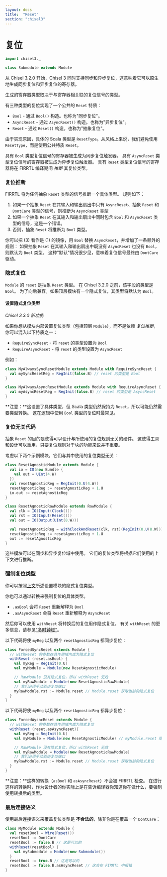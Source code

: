 ```yaml
---
layout: docs
title:  "Reset"
section: "chisel3"
---
```


# 复位

```scala mdoc:invisible
import chisel3._

class Submodule extends Module
```

从 Chisel 3.2.0 开始，Chisel 3 同时支持同步和异步复位，这意味着它可以原生地生成同步复位和异步复位的寄存器。

生成的寄存器类型取决于与寄存器相关联的复位信号的类型。

有三种类型的复位实现了一个公共的 `Reset` 特质：
* `Bool` - 通过 `Bool()` 构造。也称为"同步复位"。
* `AsyncReset` - 通过 `AsyncReset()` 构造。也称为"异步复位"。
* `Reset` - 通过 `Reset()` 构造。也称为"抽象复位"。

由于实现原因，具体的 Scala 类型是 `ResetType`。从风格上来说，我们避免使用 `ResetType`，而是使用公共特质 `Reset`。

具有 `Bool` 类型复位信号的寄存器被生成为同步复位触发器。
具有 `AsyncReset` 类型复位信号的寄存器被生成为异步复位触发器。
具有 `Reset` 类型复位信号的寄存器将在 FIRRTL 编译期间 _推断_ 其复位类型。

### 复位推断

FIRRTL 将为任何抽象 `Reset` 类型的信号推断一个具体类型。
规则如下：
1. 如果一个抽象 `Reset` 在其输入和输出扇出中只有 `AsyncReset`、抽象 `Reset` 和 `DontCare` 类型的信号，则推断为 `AsyncReset` 类型
2. 如果一个抽象 `Reset` 在其输入和输出扇出中同时包含 `Bool` 和 `AsyncReset` 类型的信号，这是一个错误。
3. 否则，抽象 `Reset` 将推断为 `Bool` 类型。

你可以把 (3) 看作是 (1) 的镜像，用 `Bool` 替换 `AsyncReset`，并增加了一条额外的规则：
如果抽象 `Reset` 在其输入和输出扇出中既没有 `AsyncReset` 也没有 `Bool`，则默认为 `Bool` 类型。
这种"默认"情况很少见，意味着复位信号最终由 `DontCare` 驱动。

### 隐式复位

`Module` 的 `reset` 是抽象 `Reset` 类型。
在 Chisel 3.2.0 之前，该字段的类型是 `Bool`。
为了向后兼容，如果顶层模块有一个隐式复位，其类型将默认为 `Bool`。

#### 设置隐式复位类型

_Chisel 3.3.0 新功能_

如果你想从模块内部设置复位类型（包括顶层 `Module`），而不是依赖 _复位推断_，你可以混入以下特质之一：
* `RequireSyncReset` - 将 `reset` 的类型设置为 `Bool`
* `RequireAsyncReset` - 将 `reset` 的类型设置为 `AsyncReset`

例如：

```scala mdoc:silent
class MyAlwaysSyncResetModule extends Module with RequireSyncReset {
  val mySyncResetReg = RegInit(false.B) // reset 的类型是 Bool
}
```

```scala mdoc:silent
class MyAlwaysAsyncResetModule extends Module with RequireAsyncReset {
  val myAsyncResetReg = RegInit(false.B) // reset 的类型是 AsyncReset
}
```

**注意：**这设置了具体类型，但 Scala 类型仍然保持为 `Reset`，所以可能仍然需要类型转换。
这在逻辑中使用 `Bool` 类型的复位时最常见。

### 复位无关代码

抽象 `Reset` 的目的是使得可以设计与所使用的复位规则无关的硬件。
这使得工具和设计可以重用，只要复位规则对于块的功能来说并不重要。

考虑以下两个示例模块，它们与其中使用的复位类型无关：

```scala mdoc:silent
class ResetAgnosticModule extends Module {
  val io = IO(new Bundle {
    val out = UInt(4.W)
  })
  val resetAgnosticReg = RegInit(0.U(4.W))
  resetAgnosticReg := resetAgnosticReg + 1.U
  io.out := resetAgnosticReg
}

class ResetAgnosticRawModule extends RawModule {
  val clk = IO(Input(Clock()))
  val rst = IO(Input(Reset()))
  val out = IO(Output(UInt(8.W)))

  val resetAgnosticReg = withClockAndReset(clk, rst)(RegInit(0.U(8.W)))
  resetAgnosticReg := resetAgnosticReg + 1.U
  out := resetAgnosticReg
}
```

这些模块可以在同步和异步复位域中使用。
它们的复位类型将根据它们使用的上下文进行推断。

### 强制复位类型

你可以按照[上文](#设置隐式复位类型)所述设置模块的隐式复位类型。

你也可以通过转换来强制复位的具体类型。
* `.asBool` 会将 `Reset` 重新解释为 `Bool`
* `.asAsyncReset` 会将 `Reset` 重新解释为 `AsyncReset`

然后你可以使用 `withReset` 将转换后的复位用作隐式复位。
有关 `withReset` 的更多信息，请参见["多时钟域"](../explanations/multi-clock)。

以下代码将使 `myReg` 以及两个 `resetAgnosticReg` 都同步复位：

```scala mdoc:silent
class ForcedSyncReset extends Module {
  // withReset 的参数在其作用域内成为隐式复位
  withReset (reset.asBool) {
    val myReg = RegInit(0.U)
    val myModule = Module(new ResetAgnosticModule)

    // RawModule 没有隐式复位，所以 withReset 无效
    val myRawModule = Module(new ResetAgnosticRawModule)
    // 我们必须手动驱动复位端口
    myRawModule.rst := Module.reset // Module.reset 获取当前的隐式复位
  }
}
```

以下代码将使 `myReg` 以及两个 `resetAgnosticReg` 都异步复位：

```scala mdoc:silent
class ForcedAysncReset extends Module {
  // withReset 的参数在其作用域内成为隐式复位
  withReset (reset.asAsyncReset){
    val myReg = RegInit(0.U)
    val myModule = Module(new ResetAgnosticModule) // myModule.reset 隐式连接

    // RawModule 没有隐式复位，所以 withReset 无效
    val myRawModule = Module(new ResetAgnosticRawModule)
    // 我们必须手动驱动复位端口
    myRawModule.rst := Module.reset // Module.reset 获取当前的隐式复位
  }
}
```

**注意：**这样的转换（`asBool` 和 `asAsyncReset`）不会被 FIRRTL 检查。
在进行这样的转换时，作为设计者的你实际上是在告诉编译器你知道你在做什么，要强制使用转换后的类型。

### 最后连接语义

使用最后连接语义来覆盖复位类型是 **不合法的**，除非你是在覆盖一个 `DontCare`：

```scala mdoc:silent
class MyModule extends Module {
  val resetBool = Wire(Reset())
  resetBool := DontCare
  resetBool := false.B // 这是可以的
  withReset(resetBool) {
    val mySubmodule = Module(new Submodule())
  }
  resetBool := true.B // 这是可以的
  resetBool := false.B.asAsyncReset // 这会在 FIRRTL 中报错
}
```
